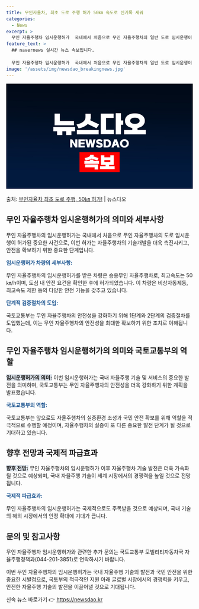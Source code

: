 ```yaml
---
title: 무인자율차, 최초 도로 주행 허가 50㎞ 속도로 신기록 세워
categories:
  - News
excerpt: >
  무인 자율주행차 임시운행허가  국내에서 처음으로 무인 자율주행차의 일반 도로 임시운행이 허가되었습니다. 이번…
feature_text: >
  ## navernews 실시간 뉴스 속보입니다.

  무인 자율주행차 임시운행허가  국내에서 처음으로 무인 자율주행차의 일반 도로 임시운행이 허가되었습니다. 이번…
image: '/assets/img/newsdao_breakingnews.jpg'
---
```


![뉴스다오 속보](/assets/img/newsdao_breakingnews.jpg)

<p>출처: <a href="https://newsdao.kr/4196" rel="dofollow">무인자율차 최초 도로 주행, 50㎞ 허가!</a> | 뉴스다오</p>

<h2 data-ke-size="size26">무인 자율주행차 임시운행허가의 의미와 세부사항</h2>
무인 자율주행차의 임시운행허가는 국내에서 처음으로 무인 자율주행차의 도로 임시운행이 허가된 중요한 사건으로, 이번 허가는 자율주행차의 기술개발을 더욱 촉진시키고, 안전을 확보하기 위한 중요한 단계입니다.

<p data-ke-size="size16"><b><span style="color: #1a5490;">임시운행허가 차량의 세부사항:</span></b></p>
무인 자율주행차의 임시운행허가를 받은 차량은 승용무인 자율주행차로, 최고속도는 50㎞/h이며, 도심 내 안전 요건을 확인한 후에 허가되었습니다. 이 차량은 비상자동제동, 최고속도 제한 등의 다양한 안전 기능을 갖추고 있습니다.

<p data-ke-size="size16"><b><span style="color: #1a5490;">단계적 검증절차의 도입:</span></b></p>
국토교통부는 무인 자율주행차의 안전성을 강화하기 위해 1단계와 2단계의 검증절차를 도입했는데, 이는 무인 자율주행차의 안전성을 최대한 확보하기 위한 조치로 이해됩니다. 

<h2 data-ke-size="size26">무인 자율주행차 임시운행허가의 의미와 국토교통부의 역할</h2>
<b><span style="background-color: #21538527;">임시운행허가의 의미:</span></b>
이번 임시운행허가는 국내 자율주행 기술 및 서비스의 중요한 발전을 의미하며, 국토교통부는 무인 자율주행차의 안전성을 더욱 강화하기 위한 계획을 발표했습니다.

<p data-ke-size="size16"><b><span style="color: #1a5490;">국토교통부의 역할:</span></b></p>
국토교통부는 앞으로도 자율주행차의 실증환경 조성과 국민 안전 확보를 위해 역할을 적극적으로 수행할 예정이며, 자율주행차의 실증이 또 다른 중요한 발전 단계가 될 것으로 기대하고 있습니다.

<h2 data-ke-size="size26">향후 전망과 국제적 파급효과</h2>
<b><span style="background-color: #21538527;">향후 전망:</span></b>
무인 자율주행차의 임시운행허가 이후 자율주행차 기술 발전은 더욱 가속화될 것으로 예상되며, 국내 자율주행 기술이 세계 시장에서의 경쟁력을 높일 것으로 전망됩니다.

<p data-ke-size="size16"><b><span style="color: #1a5490;">국제적 파급효과:</span></b></p>
무인 자율주행차의 임시운행허가는 국제적으로도 주목받을 것으로 예상되며, 국내 기술의 해외 시장에서의 인정 확대에 기대가 큽니다.

<h2 data-ke-size="size26">문의 및 참고사항</h2>
무인 자율주행차 임시운행허가와 관련한 추가 문의는 국토교통부 모빌리티자동차국 자율주행정책과(044-201-3851)로 연락하시기 바랍니다.

이번 무인 자율주행차의 임시운행허가는 국내 자율주행 기술의 발전과 국민 안전을 위한 중요한 시발점으로, 국토부의 적극적인 지원 아래 글로벌 시장에서의 경쟁력을 키우고, 안전한 자율주행 기술의 발전을 이끌어낼 것으로 기대됩니다. 

신속 뉴스 바로가기 👉 <a href="https://newsdao.kr" rel="dofollow">https://newsdao.kr</a>


